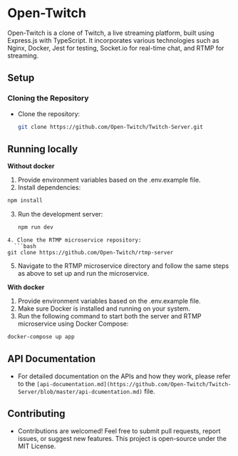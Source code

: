 # Open-Twitch

Open-Twitch is a clone of Twitch, a live streaming platform, built using Express.js with TypeScript. It incorporates various technologies such as Nginx, Docker, Jest for testing, Socket.io for real-time chat, and RTMP for streaming.

## Setup

### Cloning the Repository

-   Clone the repository:
    ```bash
    git clone https://github.com/Open-Twitch/Twitch-Server.git
    ```

## Running locally

**Without docker**

1. Provide environment variables based on the .env.example file.
2. Install dependencies:

```bash
npm install
```

3. Run the development server:
    ```bash
    npm run dev
    ```

````
4. Clone the RTMP microservice repository:
  ```bash
git clone https://github.com/Open-Twitch/rtmp-server
````

5. Navigate to the RTMP microservice directory and follow the same steps as above to set up and run the microservice.

**With docker**

1. Provide environment variables based on the .env.example file.
2. Make sure Docker is installed and running on your system.
3. Run the following command to start both the server and RTMP microservice using Docker Compose:

```bash
docker-compose up app
```

## API Documentation

-   For detailed documentation on the APIs and how they work, please refer to the `[api-documentation.md](https://github.com/Open-Twitch/Twitch-Server/blob/master/api-dcumentation.md)` file.

## Contributing

-   Contributions are welcomed! Feel free to submit pull requests, report issues, or suggest new features. This project is open-source under the MIT License.

